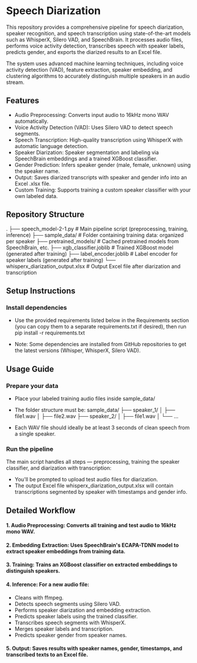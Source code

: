 # Speech Diarization

This repository provides a comprehensive pipeline for speech diarization, speaker recognition, and speech transcription using state-of-the-art models such as WhisperX, Silero VAD, and SpeechBrain. It processes audio files, performs voice activity detection, transcribes speech with speaker labels, predicts gender, and exports the diarized results to an Excel file.

The system uses advanced machine learning techniques, including voice activity detection (VAD), feature extraction, speaker embedding, and clustering algorithms to accurately distinguish multiple speakers in an audio stream.

## Features

  - Audio Preprocessing: Converts input audio to 16kHz mono WAV automatically.
  - Voice Activity Detection (VAD): Uses Silero VAD to detect speech segments.
  - Speech Transcription: High-quality transcription using WhisperX with automatic language detection.
  - Speaker Diarization: Speaker segmentation and labeling via SpeechBrain embeddings and a trained XGBoost classifier.
  - Gender Prediction: Infers speaker gender (male, female, unknown) using the speaker name.
  - Output: Saves diarized transcripts with speaker and gender info into an Excel .xlsx file.
  - Custom Training: Supports training a custom speaker classifier with your own labeled data.
	 
## Repository Structure
. ├── speech_model-2-1.py # Main pipeline script (preprocessing, training, inference) ├── sample_data/ # Folder containing training data: organized per speaker ├── pretrained_models/ # Cached pretrained models from SpeechBrain, etc. ├── xgb_classifier.joblib # Trained XGBoost model (generated after training) ├── label_encoder.joblib # Label encoder for speaker labels (generated after training) └── whisperx_diarization_output.xlsx # Output Excel file after diarization and transcription

## Setup Instructions
 ### Install dependencies
  - Use the provided requirements listed below in the Requirements section (you can copy them to a separate requirements.txt if desired), then run pip install -r requirements.txt

  - Note: Some dependencies are installed from GitHub repositories to get the latest versions (Whisper, WhisperX, Silero VAD).

## Usage Guide

### Prepare your data
 - Place your labeled training audio files inside sample_data/

 - The folder structure must be: sample_data/ ├── speaker_1/ │ ├── file1.wav │ ├── file2.wav ├── speaker_2/ │ ├── file1.wav │ └── ...

 - Each WAV file should ideally be at least 3 seconds of clean speech from a single speaker.

### Run the pipeline
  The main script handles all steps — preprocessing, training the speaker classifier, and diarization with transcription:

  - You'll be prompted to upload test audio files for diarization.
  - The output Excel file whisperx_diarization_output.xlsx will contain transcriptions segmented by speaker with timestamps and gender info.

## Detailed Workflow
#### 1. Audio Preprocessing: Converts all training and test audio to 16kHz mono WAV.
#### 2. Embedding Extraction: Uses SpeechBrain's ECAPA-TDNN model to extract speaker embeddings from training data.
#### 3. Training: Trains an XGBoost classifier on extracted embeddings to distinguish speakers.
#### 4. Inference: For a new audio file:
 - Cleans with ffmpeg.
 - Detects speech segments using Silero VAD.
 - Performs speaker diarization and embedding extraction.
 - Predicts speaker labels using the trained classifier.
 - Transcribes speech segments with WhisperX.
 - Merges speaker labels and transcription.
 - Predicts speaker gender from speaker names.
#### 5. Output: Saves results with speaker names, gender, timestamps, and transcribed texts to an Excel file.

